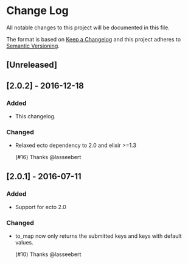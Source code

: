 # Change Log

All notable changes to this project will be documented in this file.

The format is based on [Keep a Changelog](http://keepachangelog.com/) 
and this project adheres to [Semantic Versioning](http://semver.org/).

## [Unreleased]

## [2.0.2] - 2016-12-18

### Added

* This changelog.

### Changed

* Relaxed ecto dependency to 2.0 and elixir >=1.3

  (#16) Thanks @lasseebert


## [2.0.1] - 2016-07-11

### Added

* Support for ecto 2.0

### Changed

* to_map now only returns the submitted keys and keys with default values.

  (#10) Thanks @lasseebert

